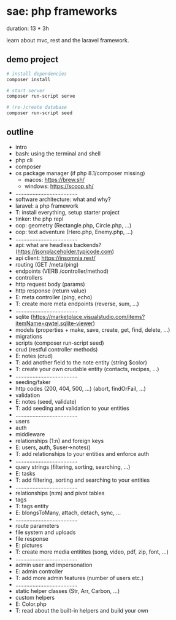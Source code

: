 # sae: php frameworks

duration: 13 * 3h

learn about mvc, rest and the laravel framework.

## demo project

```bash
# install dependencies
composer install

# start server
composer run-script serve

# (re-)create database
composer run-script seed
```

## outline

- intro
- bash: using the terminal and shell
- php cli
- composer
- os package manager (if php 8.1/composer missing)
    - macos: https://brew.sh/
    - windows: https://scoop.sh/
- ........................................
- software architecture: what and why?
- laravel: a php framework
- T: install everything, setup starter project
- tinker: the php repl
- oop: geometry (Rectangle.php, Circle.php, ...)
- oop: text adventure (Hero.php, Enemy.php, ...)
- ........................................
- api: what are headless backends? (https://jsonplaceholder.typicode.com)
- api client: https://insomnia.rest/
- routing (GET /meta/ping)
- endpoints (VERB /controller/method)
- controllers
- http request body (params)
- http response (return value)
- E: meta controller (ping, echo)
- T: create more meta endpoints (reverse, sum, ...)
- ........................................
- sqlite (https://marketplace.visualstudio.com/items?itemName=qwtel.sqlite-viewer)
- models (properties + make, save, create, get, find, delete, ...)
- migrations
- scripts (composer run-script seed)
- crud (restful controller methods)
- E: notes (crud)
- T: add another field to the note entity (string $color)
- T: create your own crudable entity (contacts, recipes, ...)
- ........................................
- seeding/faker
- http codes (200, 404, 500, ...) (abort, findOrFail, ...)
- validation
- E: notes (seed, validate)
- T: add seeding and validation to your entities
- ........................................
- users
- auth
- middleware
- relationships (1:n) and foreign keys
- E: users, auth, $user->notes()
- T: add relationships to your entities and enforce auth
- ........................................
- query strings (filtering, sorting, searching, ...)
- E: tasks
- T: add filtering, sorting and searching to your entities
- ........................................
- relationships (n:m) and pivot tables
- tags
- T: tags entity
- E: blongsToMany, attach, detach, sync, ...
- ........................................
- route parameters
- file system and uploads
- file response
- E: pictures
- T: create more media entitites (song, video, pdf, zip, font, ...)
- ........................................
- admin user and impersonation
- E: admin controller
- T: add more admin features (number of users etc.)
- ........................................
- static helper classes (Str, Arr, Carbon, ...)
- custom helpers
- E: Color.php
- T: read about the built-in helpers and build your own

